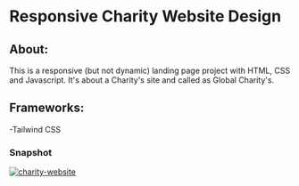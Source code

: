 
# Responsive Charity Website Design

## About:

This is a responsive (but not dynamic) landing page project with HTML, CSS and Javascript. It's about a Charity's site and called as Global Charity's.

## Frameworks:

-Tailwind CSS

### Snapshot
<a href="https://ibb.co/p2fT0Zc"><img src="https://i.ibb.co/VVgGjDR/charity-website.jpg" alt="charity-website" border="0"></a>
